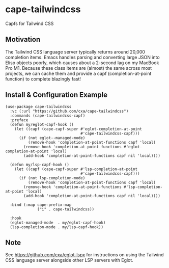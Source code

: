 # cape-tailwindcss

Capfs for Tailwind CSS

## Motivation

The Tailwind CSS language server typically returns around 20,000 completion items. Emacs handles parsing and converting large JSON into Elisp objects poorly, which causes about a 2-second lag on my MacBook Pro M1. Because these class items are (almost) the same across most projects, we can cache them and provide a capf (completion-at-point function) to complete blazingly fast!

## Install & Configuration Example

``` emacs-lisp
(use-package cape-tailwindcss
  :vc (:url "https://github.com/cxa/cape-tailwindcss")
  :commands (cape-tailwindcss-capf)
  :preface
  (defun my/eglot-capf-hook ()
    (let ((capf (cape-capf-super #'eglot-completion-at-point
                                 #'cape-tailwindcss-capf)))
      (if (not eglot--managed-mode)
          (remove-hook 'completion-at-point-functions capf 'local)
        (remove-hook 'completion-at-point-functions #'eglot-completion-at-point 'local)
        (add-hook 'completion-at-point-functions capf nil 'local))))

  (defun my/lsp-capf-hook ()
    (let ((capf (cape-capf-super #'lsp-completion-at-point
                                 #'cape-tailwindcss-capf)))
      (if (not lsp-completion-mode)
          (remove-hook 'completion-at-point-functions capf 'local)
        (remove-hook 'completion-at-point-functions #'lsp-completion-at-point 'local)
        (add-hook 'completion-at-point-functions capf nil 'local))))
  
  :bind (:map cape-prefix-map
              ("i" . cape-tailwindcss))

  :hook
  (eglot-managed-mode  . my/eglot-capf-hook)
  (lsp-completion-mode . my/lsp-capf-hook))
```

## Note

See <https://github.com/cxa/eglot-lspx> for instructions on using the Tailwind CSS language server alongside other LSP servers with Eglot.
